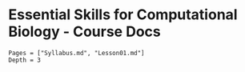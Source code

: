 # Essential Skills for Computational Biology - Course Docs

```@contents
Pages = ["Syllabus.md", "Lesson01.md"]
Depth = 3
```
